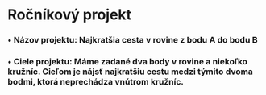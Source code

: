 # Ročníkový projekt
### • Názov projektu: Najkratšia cesta v rovine z bodu A do bodu B

### • Ciele projektu: Máme zadané dva body v rovine a niekoľko kružníc. Cieľom je nájsť najkratšiu cestu medzi týmito dvoma bodmi, ktorá neprechádza vnútrom kružníc.
